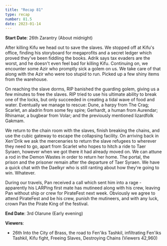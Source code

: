 ```yaml
---
title: "Recap 81"
type: recap
number: 81.5
date: 2023-01-14
---
```


**Start Date**: 26th Zarantry (About midnight)

After killing Kifu we head out to save the slaves. We stopped off at Kifu's office, finding his storyboard for megaprofits and a secret ledger which proved they've been fiddling the books. Adrik says tax evaders are the worst, and he doesn't even feel bad for killing Kifu. Continuing on, we encounter some Azir who promptly sick a golem on us. We take care of that along with the Azir who were too stupid to run. Picked up a few shiny items from the warehouse.

On reaching the slave dorms, RIP banished the guarding golem, giving us a few minutes to free the slaves. RIP tried to use his ultimate ability to break one of the locks, but only succeeded in creating a tidal wave of food and water. Eventually we manage to rescue: Dune, a harpy from The Crag; Scarlet, an aladrin from some fey spire; Gerhardt, a human from Aurendar; Rhinamar, a bugbear from Volar; and the previously mentioned lizardfolk Gakmam.

We return to the chain room with the slaves, finish breaking the chains, and use the cubic gateway to escape the collapsing facility. On arriving back in Xen'Drik we ask the mercenaries to return the slave refugees to wherever they need to go, apart from Scarlet who hopes to hitch a ride to Taer Syraen, however when we got there it had already moved on.  We can attune a rod in the Demon Wastes in order to return her home.  The portal, the prison and the prisoner remain after the departure of Taer Syraen. We have a quick chat with the Daelkyr who is still ranting about how they're going to win. Whatever.

During our travels, Pan received a call which sent him into a rage - apparently his LARPing first mate has mutineed along with his crew, leaving Pan without ship or crew for PirateFest next week. Obviously we agree to attend PirateFest and be his crew, punish the mutineers, and with any luck, crown Pan the Pirate King of the festival.

**End Date**: 3rd Olarune (Early evening)

**Viewers**:
- 26th Into the City of Brass, the road to Fen'iks Tashkil, infiltrating Fen'iks Tashkil, Kifu fight, Freeing Slaves, Destroying Chains (Viewers 42,960)
